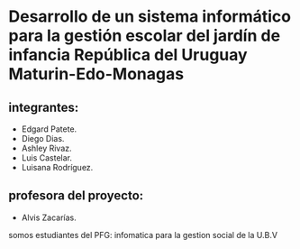 # Desarrollo de un sistema informático para la gestión escolar del jardín de infancia República del Uruguay Maturin-Edo-Monagas
## integrantes:   
- Edgard Patete.   
- Diego Dias.
- Ashley Rivaz.
- Luis Castelar.
- Luisana Rodríguez.
## profesora del proyecto:

- Alvis Zacarías.


somos estudiantes del PFG: infomatica para la gestion social de la U.B.V
